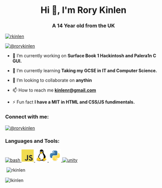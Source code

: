 <h1 align="center">Hi 👋, I'm Rory Kinlen</h1>
<h3 align="center">A 14 Year old from the UK</h3>

<p align="left"> <a href="https://github.com/ryo-ma/github-profile-trophy"><img src="https://github-profile-trophy.vercel.app/?username=rkinlen" alt="rkinlen" /></a> </p>

<p align="left"> <a href="https://twitter.com/@Rorykinlen" target="blank"><img src="https://img.shields.io/twitter/follow/@rorykinlen?logo=twitter&style=for-the-badge" alt="@rorykinlen" /></a> </p>

- 🔭 I’m currently working on **Surface Book 1 Hackintosh and Palera1n C GUI.**

- 🌱 I’m currently learning **Taking my GCSE in IT and Computer Science.**

- 👯 I’m looking to collaborate on **anythin**

- 📫 How to reach me **kinlenr@gmail.com**

- ⚡ Fun fact **I have a MIT in HTML and CSS/JS fundimentals.**

<h3 align="left">Connect with me:</h3>
<p align="left">
<a href="https://twitter.com/@rorykinlen" target="blank"><img align="center" src="https://raw.githubusercontent.com/rahuldkjain/github-profile-readme-generator/master/src/images/icons/Social/twitter.svg" alt="@rorykinlen" height="30" width="40" /></a>
</p>

<h3 align="left">Languages and Tools:</h3>
<p align="left"> <a href="https://www.gnu.org/software/bash/" target="_blank" rel="noreferrer"> <img src="https://www.vectorlogo.zone/logos/gnu_bash/gnu_bash-icon.svg" alt="bash" width="40" height="40"/> </a> <a href="https://developer.mozilla.org/en-US/docs/Web/JavaScript" target="_blank" rel="noreferrer"> <img src="https://raw.githubusercontent.com/devicons/devicon/master/icons/javascript/javascript-original.svg" alt="javascript" width="40" height="40"/> </a> <a href="https://www.linux.org/" target="_blank" rel="noreferrer"> <img src="https://raw.githubusercontent.com/devicons/devicon/master/icons/linux/linux-original.svg" alt="linux" width="40" height="40"/> </a> <a href="https://www.python.org" target="_blank" rel="noreferrer"> <img src="https://raw.githubusercontent.com/devicons/devicon/master/icons/python/python-original.svg" alt="python" width="40" height="40"/> </a> <a href="https://unity.com/" target="_blank" rel="noreferrer"> <img src="https://www.vectorlogo.zone/logos/unity3d/unity3d-icon.svg" alt="unity" width="40" height="40"/> </a> </p>

<p>&nbsp;<img align="center" src="https://github-readme-stats.vercel.app/api?username=lkinlen&show_icons=true&locale=en" alt="rkinlen" /></p>

<p><img align="center" src="https://github-readme-streak-stats.herokuapp.com/?user=rkinlen&" alt="lkinlen" /></p>
